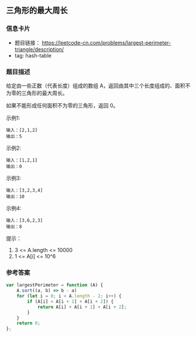 ## 三角形的最大周长

### 信息卡片
- 题目链接： https://leetcode-cn.com/problems/largest-perimeter-triangle/description/
- tag: hash-table

### 题目描述
给定由一些正数（代表长度）组成的数组 A，返回由其中三个长度组成的、面积不为零的三角形的最大周长。

如果不能形成任何面积不为零的三角形，返回 0。

示例1:
```
输入：[2,1,2]
输出：5
```

示例2:
```
输入：[1,2,1]
输出：0
```

示例3:
```
输入：[3,2,3,4]
输出：10
```

示例4:
```
输入：[3,6,2,3]
输出：8
```

提示：

1. 3 <= A.length <= 10000
2. 1 <= A[i] <= 10^6

### 参考答案
```javascript
var largestPerimeter = function (A) {
    A.sort((a, b) => b - a)
    for (let i = 0; i < A.length - 2; i++) {
        if (A[i] < A[i + 1] + A[i + 2]) {
            return A[i] + A[i + 1] + A[i + 2];
        }
    }
    return 0;
};
```

